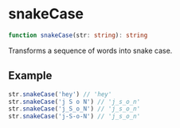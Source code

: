 # snakeCase

```ts
function snakeCase(str: string): string
```

Transforms a sequence of words into snake case.

## Example

```ts
str.snakeCase('hey') // 'hey'
str.snakeCase('j S o N') // 'j_s_o_n'
str.snakeCase('j_S_o_N') // 'j_s_o_n'
str.snakeCase('j-S-o-N') // 'j_s_o_n'
```
